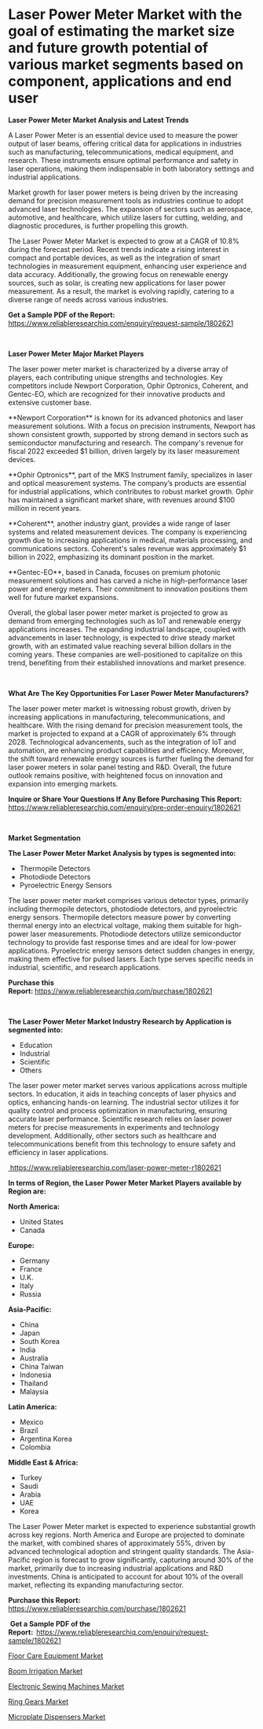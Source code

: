 <p><h1>Laser Power Meter Market with the goal of estimating the market size and future growth potential of various market segments based on component, applications and end user</h1></p><p><strong>Laser Power Meter Market Analysis and Latest Trends</strong></p>
<p><p>A Laser Power Meter is an essential device used to measure the power output of laser beams, offering critical data for applications in industries such as manufacturing, telecommunications, medical equipment, and research. These instruments ensure optimal performance and safety in laser operations, making them indispensable in both laboratory settings and industrial applications. </p><p>Market growth for laser power meters is being driven by the increasing demand for precision measurement tools as industries continue to adopt advanced laser technologies. The expansion of sectors such as aerospace, automotive, and healthcare, which utilize lasers for cutting, welding, and diagnostic procedures, is further propelling this growth. </p><p>The Laser Power Meter Market is expected to grow at a CAGR of 10.8% during the forecast period. Recent trends indicate a rising interest in compact and portable devices, as well as the integration of smart technologies in measurement equipment, enhancing user experience and data accuracy. Additionally, the growing focus on renewable energy sources, such as solar, is creating new applications for laser power measurement. As a result, the market is evolving rapidly, catering to a diverse range of needs across various industries.</p></p>
<p><strong>Get a Sample PDF of the Report:&nbsp;</strong> <a href="https://www.reliableresearchiq.com/enquiry/request-sample/1802621?utm_campaign=104&utm_medium=2&utm_source=Github&utm_content=ia&utm_term=18022025&utm_id=laser-power-meter">https://www.reliableresearchiq.com/enquiry/request-sample/1802621</a></p>
<p>&nbsp;</p>
<p><strong>Laser Power Meter Major Market Players</strong></p>
<p><p>The laser power meter market is characterized by a diverse array of players, each contributing unique strengths and technologies. Key competitors include Newport Corporation, Ophir Optronics, Coherent, and Gentec-EO, which are recognized for their innovative products and extensive customer base.</p><p>**Newport Corporation** is known for its advanced photonics and laser measurement solutions. With a focus on precision instruments, Newport has shown consistent growth, supported by strong demand in sectors such as semiconductor manufacturing and research. The company's revenue for fiscal 2022 exceeded $1 billion, driven largely by its laser measurement devices.</p><p>**Ophir Optronics**, part of the MKS Instrument family, specializes in laser and optical measurement systems. The company’s products are essential for industrial applications, which contributes to robust market growth. Ophir has maintained a significant market share, with revenues around $100 million in recent years.</p><p>**Coherent**, another industry giant, provides a wide range of laser systems and related measurement devices. The company is experiencing growth due to increasing applications in medical, materials processing, and communications sectors. Coherent's sales revenue was approximately $1 billion in 2022, emphasizing its dominant position in the market.</p><p>**Gentec-EO**, based in Canada, focuses on premium photonic measurement solutions and has carved a niche in high-performance laser power and energy meters. Their commitment to innovation positions them well for future market expansions.</p><p>Overall, the global laser power meter market is projected to grow as demand from emerging technologies such as IoT and renewable energy applications increases. The expanding industrial landscape, coupled with advancements in laser technology, is expected to drive steady market growth, with an estimated value reaching several billion dollars in the coming years. These companies are well-positioned to capitalize on this trend, benefiting from their established innovations and market presence.</p></p>
<p>&nbsp;</p>
<p><strong>What Are The Key Opportunities For Laser Power Meter Manufacturers?</strong></p>
<p><p>The laser power meter market is witnessing robust growth, driven by increasing applications in manufacturing, telecommunications, and healthcare. With the rising demand for precision measurement tools, the market is projected to expand at a CAGR of approximately 6% through 2028. Technological advancements, such as the integration of IoT and automation, are enhancing product capabilities and efficiency. Moreover, the shift toward renewable energy sources is further fueling the demand for laser power meters in solar panel testing and R&D. Overall, the future outlook remains positive, with heightened focus on innovation and expansion into emerging markets.</p></p>
<p><strong>Inquire or Share Your Questions If Any Before Purchasing This Report:</strong> <a href="https://www.reliableresearchiq.com/enquiry/pre-order-enquiry/1802621?utm_campaign=104&utm_medium=2&utm_source=Github&utm_content=ia&utm_term=18022025&utm_id=laser-power-meter">https://www.reliableresearchiq.com/enquiry/pre-order-enquiry/1802621</a></p>
<p>&nbsp;</p>
<p><strong>Market Segmentation</strong></p>
<p><strong>The Laser Power Meter Market Analysis by types is segmented into:</strong></p>
<p><ul><li>Thermopile Detectors</li><li>Photodiode Detectors</li><li>Pyroelectric Energy Sensors</li></ul></p>
<p><p>The laser power meter market comprises various detector types, primarily including thermopile detectors, photodiode detectors, and pyroelectric energy sensors. Thermopile detectors measure power by converting thermal energy into an electrical voltage, making them suitable for high-power laser measurements. Photodiode detectors utilize semiconductor technology to provide fast response times and are ideal for low-power applications. Pyroelectric energy sensors detect sudden changes in energy, making them effective for pulsed lasers. Each type serves specific needs in industrial, scientific, and research applications.</p></p>
<p><strong>Purchase this Report:&nbsp;</strong><a href="https://www.reliableresearchiq.com/purchase/1802621?utm_campaign=104&utm_medium=2&utm_source=Github&utm_content=ia&utm_term=18022025&utm_id=laser-power-meter">https://www.reliableresearchiq.com/purchase/1802621</a></p>
<p>&nbsp;</p>
<p><strong>The Laser Power Meter Market Industry Research by Application is segmented into:</strong></p>
<p><ul><li>Education</li><li>Industrial</li><li>Scientific</li><li>Others</li></ul></p>
<p><p>The laser power meter market serves various applications across multiple sectors. In education, it aids in teaching concepts of laser physics and optics, enhancing hands-on learning. The industrial sector utilizes it for quality control and process optimization in manufacturing, ensuring accurate laser performance. Scientific research relies on laser power meters for precise measurements in experiments and technology development. Additionally, other sectors such as healthcare and telecommunications benefit from this technology to ensure safety and efficiency in laser applications.</p></p>
<p><a href="https://www.reliableresearchiq.com/laser-power-meter-r1802621?utm_campaign=104&utm_medium=2&utm_source=Github&utm_content=ia&utm_term=18022025&utm_id=laser-power-meter">&nbsp;https://www.reliableresearchiq.com/laser-power-meter-r1802621</a></p>
<p><strong>In terms of Region, the Laser Power Meter Market Players available by Region are:</strong></p>
<p>
    <p> <strong> North America: </strong>
        <ul>
            <li>United States</li>
            <li>Canada</li>
        </ul>
        </p> 
    <p> <strong> Europe: </strong>
        <ul>
            <li>Germany</li>
            <li>France</li>
            <li>U.K.</li>
            <li>Italy</li>
            <li>Russia</li>
        </ul>
        </p> 
    <p> <strong> Asia-Pacific: </strong>
        <ul>
            <li>China</li>
            <li>Japan</li>
            <li>South Korea</li>
            <li>India</li>
            <li>Australia</li>
            <li>China Taiwan</li>
            <li>Indonesia</li>
            <li>Thailand</li>
            <li>Malaysia</li>
        </ul>
        </p> 
    <p> <strong> Latin America: </strong>
        <ul>
            <li>Mexico</li>
            <li>Brazil</li>
            <li>Argentina Korea</li>
            <li>Colombia</li>
        </ul>
        </p> 
    <p> <strong> Middle East & Africa: </strong>
        <ul>
            <li>Turkey</li>
            <li>Saudi</li>
            <li>Arabia</li>
            <li>UAE</li>
            <li>Korea</li>
        </ul>
    </p>
    </p>
<p><p>The Laser Power Meter market is expected to experience substantial growth across key regions. North America and Europe are projected to dominate the market, with combined shares of approximately 55%, driven by advanced technological adoption and stringent quality standards. The Asia-Pacific region is forecast to grow significantly, capturing around 30% of the market, primarily due to increasing industrial applications and R&D investments. China is anticipated to account for about 10% of the overall market, reflecting its expanding manufacturing sector.</p></p>
<p><strong>Purchase this Report: </strong><a href="https://www.reliableresearchiq.com/purchase/1802621?utm_campaign=104&utm_medium=2&utm_source=Github&utm_content=ia&utm_term=18022025&utm_id=laser-power-meter">https://www.reliableresearchiq.com/purchase/1802621</a></p>
<p>&nbsp;<strong>Get a Sample PDF of the Report:&nbsp;&nbsp;</strong><a href="https://www.reliableresearchiq.com/enquiry/request-sample/1802621?utm_campaign=104&utm_medium=2&utm_source=Github&utm_content=ia&utm_term=18022025&utm_id=laser-power-meter">https://www.reliableresearchiq.com/enquiry/request-sample/1802621</a></p>
<p><strong></strong></p>
<p><p><a href="https://github.com/huelarnzeba29/Market-Research-Report-List-1/blob/main/floor-care-equipment-market.md?utm_campaign=104&utm_medium=2&utm_source=Github&utm_content=ia&utm_term=18022025&utm_id=laser-power-meter">Floor Care Equipment Market</a></p><p><a href="https://github.com/kmettjanksj7/Market-Research-Report-List-1/blob/main/boom-irrigation-market.md?utm_campaign=104&utm_medium=2&utm_source=Github&utm_content=ia&utm_term=18022025&utm_id=laser-power-meter">Boom Irrigation Market</a></p><p><a href="https://github.com/bedelibekwe58/Market-Research-Report-List-1/blob/main/electronic-sewing-machines-market.md?utm_campaign=104&utm_medium=2&utm_source=Github&utm_content=ia&utm_term=18022025&utm_id=laser-power-meter">Electronic Sewing Machines Market</a></p><p><a href="https://github.com/cachuhashieb/Market-Research-Report-List-1/blob/main/ring-gears-market.md?utm_campaign=104&utm_medium=2&utm_source=Github&utm_content=ia&utm_term=18022025&utm_id=laser-power-meter">Ring Gears Market</a></p><p><a href="https://github.com/ypumgtoivo/Market-Research-Report-List-1/blob/main/microplate-dispensers-market.md?utm_campaign=104&utm_medium=2&utm_source=Github&utm_content=ia&utm_term=18022025&utm_id=laser-power-meter">Microplate Dispensers Market</a></p></p>